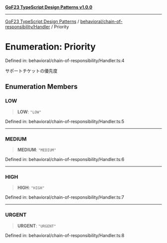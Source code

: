 [**GoF23 TypeScript Design Patterns v1.0.0**](../../../../README.md)

***

[GoF23 TypeScript Design Patterns](../../../../README.md) / [behavioral/chain-of-responsibility/Handler](../README.md) / Priority

# Enumeration: Priority

Defined in: behavioral/chain-of-responsibility/Handler.ts:4

サポートチケットの優先度

## Enumeration Members

### LOW

> **LOW**: `"LOW"`

Defined in: behavioral/chain-of-responsibility/Handler.ts:5

***

### MEDIUM

> **MEDIUM**: `"MEDIUM"`

Defined in: behavioral/chain-of-responsibility/Handler.ts:6

***

### HIGH

> **HIGH**: `"HIGH"`

Defined in: behavioral/chain-of-responsibility/Handler.ts:7

***

### URGENT

> **URGENT**: `"URGENT"`

Defined in: behavioral/chain-of-responsibility/Handler.ts:8
